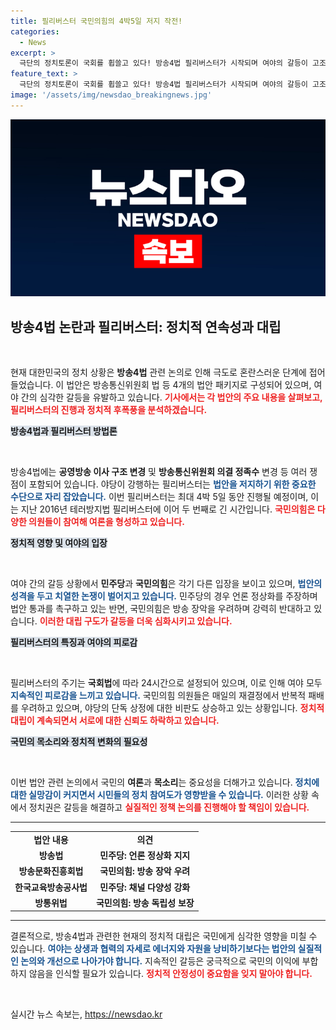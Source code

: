 ```yaml
---
title: 필리버스터 국민의힘의 4박5일 저지 작전!
categories:
  - News
excerpt: >
  극단의 정치토론이 국회를 휩쓸고 있다! 방송4법 필리버스터가 시작되며 여야의 갈등이 고조되고, 재의요구권과 재표결 수순이 반복된다. 법안 통과를 놓고 계속되는 대치, 과연 끝을 볼 수 있을까?
feature_text: >
  극단의 정치토론이 국회를 휩쓸고 있다! 방송4법 필리버스터가 시작되며 여야의 갈등이 고조되고, 재의요구권과 재표결 수순이 반복된다. 법안 통과를 놓고 계속되는 대치, 과연 끝을 볼 수 있을까?
image: '/assets/img/newsdao_breakingnews.jpg'
---
```


<p><img src="/assets/img/newsdao_breakingnews.jpg" alt="firstkoreanews 속보" /></p>

<h2 data-ke-size="size26">방송4법 논란과 필리버스터: 정치적 연속성과 대립</h2>

<p data-ke-size="size16">&nbsp;</p>

<p data-ke-size="size16">현재 대한민국의 정치 상황은 <b>방송4법</b> 관련 논의로 인해 극도로 혼란스러운 단계에 접어들었습니다. 이 법안은 방송통신위원회 법 등 4개의 법안 패키지로 구성되어 있으며, 여야 간의 심각한 갈등을 유발하고 있습니다. <b><span style="color: #ee2323;">기사에서는 각 법안의 주요 내용을 살펴보고, 필리버스터의 진행과 정치적 후폭풍을 분석하겠습니다.</span></b></p>

<p><b><span style="background-color: #21538527;">방송4법과 필리버스터 방법론</span></b></p>

<p data-ke-size="size16">&nbsp;</p>

<p data-ke-size="size16">방송4법에는 <b>공영방송 이사 구조 변경</b> 및 <b>방송통신위원회 의결 정족수</b> 변경 등 여러 쟁점이 포함되어 있습니다. 야당이 강행하는 필리버스터는 <b><span style="color: #1a5490;">법안을 저지하기 위한 중요한 수단으로 자리 잡았습니다.</span></b> 이번 필리버스터는 최대 4박 5일 동안 진행될 예정이며, 이는 지난 2016년 테러방지법 필리버스터에 이어 두 번째로 긴 시간입니다. <b><span style="color: #ee2323;">국민의힘은 다양한 의원들이 참여해 여론을 형성하고 있습니다.</span></b></p>

<p><b><span style="background-color: #21538527;">정치적 영향 및 여야의 입장</span></b></p>

<p data-ke-size="size16">&nbsp;</p>

<p data-ke-size="size16">여야 간의 갈등 상황에서 <b>민주당</b>과 <b>국민의힘</b>은 각기 다른 입장을 보이고 있으며, <b><span style="color: #1a5490;">법안의 성격을 두고 치열한 논쟁이 벌어지고 있습니다.</span></b> 민주당의 경우 언론 정상화를 주장하며 법안 통과를 촉구하고 있는 반면, 국민의힘은 방송 장악을 우려하며 강력히 반대하고 있습니다. <b><span style="color: #ee2323;">이러한 대립 구도가 갈등을 더욱 심화시키고 있습니다.</span></b></p>

<p><b><span style="background-color: #21538527;">필리버스터의 특징과 여야의 피로감</span></b></p>

<p data-ke-size="size16">&nbsp;</p>

<p data-ke-size="size16">필리버스터의 주기는 <b>국회법</b>에 따라 24시간으로 설정되어 있으며, 이로 인해 여야 모두 <b><span style="color: #1a5490;">지속적인 피로감을 느끼고 있습니다.</span></b> 국민의힘 의원들은 매일의 재결정에서 반복적 패배를 우려하고 있으며, 야당의 단독 상정에 대한 비판도 상승하고 있는 상황입니다. <b><span style="color: #ee2323;">정치적 대립이 계속되면서 서로에 대한 신뢰도 하락하고 있습니다.</span></b></p>

<p><b><span style="background-color: #21538527;">국민의 목소리와 정치적 변화의 필요성</span></b></p>

<p data-ke-size="size16">&nbsp;</p>

<p data-ke-size="size16">이번 법안 관련 논의에서 국민의 <b>여론</b>과 <b>목소리</b>는 중요성을 더해가고 있습니다. <b><span style="color: #1a5490;">정치에 대한 실망감이 커지면서 시민들의 정치 참여도가 영향받을 수 있습니다.</span></b> 이러한 상황 속에서 정치권은 갈등을 해결하고 <b><span style="color: #ee2323;">실질적인 정책 논의를 진행해야 할 책임이 있습니다.</span></b></p>

<hr>

<table style="width: 100%; border-collapse: collapse;">
<tr>
<td style="text-align: center; height: 17px;"><b>법안 내용</b></td>
<td style="text-align: center; height: 17px;"><b>의견</b></td>
</tr>
<tr>
<td style="text-align: center; height: 17px;"><b>방송법</b></td>
<td style="text-align: center; height: 17px;"><b>민주당: 언론 정상화 지지</b></td>
</tr>
<tr>
<td style="text-align: center; height: 17px;"><b>방송문화진흥회법</b></td>
<td style="text-align: center; height: 17px;"><b>국민의힘: 방송 장악 우려</b></td>
</tr>
<tr>
<td style="text-align: center; height: 17px;"><b>한국교육방송공사법</b></td>
<td style="text-align: center; height: 17px;"><b>민주당: 채널 다양성 강화</b></td>
</tr>
<tr>
<td style="text-align: center; height: 17px;"><b>방통위법</b></td>
<td style="text-align: center; height: 17px;"><b>국민의힘: 방송 독립성 보장</b></td>
</tr>
</table>

<hr>

<p data-ke-size="size16">결론적으로, 방송4법과 관련한 현재의 정치적 대립은 국민에게 심각한 영향을 미칠 수 있습니다. <b><span style="color: #1a5490;">여야는 상생과 협력의 자세로 에너지와 자원을 낭비하기보다는 법안의 실질적인 논의와 개선으로 나아가야 합니다.</span></b> 지속적인 갈등은 궁극적으로 국민의 이익에 부합하지 않음을 인식할 필요가 있습니다. <b><span style="color: #ee2323;">정치적 안정성이 중요함을 잊지 말아야 합니다.</span></b></p>

<p data-ke-size="size16">&nbsp;</p>
실시간 뉴스 속보는, <a href="https://newsdao.kr" rel="dofollow">https://newsdao.kr</a>


